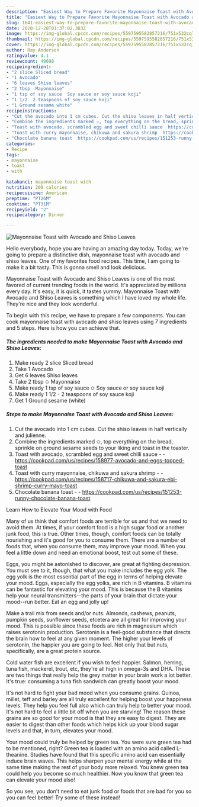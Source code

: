 ```yaml
---
description: "Easiest Way to Prepare Favorite Mayonnaise Toast with Avocado and Shiso Leaves"
title: "Easiest Way to Prepare Favorite Mayonnaise Toast with Avocado and Shiso Leaves"
slug: 1641-easiest-way-to-prepare-favorite-mayonnaise-toast-with-avocado-and-shiso-leaves
date: 2020-12-28T01:37:02.383Z
image: https://img-global.cpcdn.com/recipes/5597595582857216/751x532cq70/mayonnaise-toast-with-avocado-and-shiso-leaves-recipe-main-photo.jpg
thumbnail: https://img-global.cpcdn.com/recipes/5597595582857216/751x532cq70/mayonnaise-toast-with-avocado-and-shiso-leaves-recipe-main-photo.jpg
cover: https://img-global.cpcdn.com/recipes/5597595582857216/751x532cq70/mayonnaise-toast-with-avocado-and-shiso-leaves-recipe-main-photo.jpg
author: Ray Anderson
ratingvalue: 4.1
reviewcount: 49698
recipeingredient:
- "2 slice Sliced bread"
- "1 Avocado"
- "6 leaves Shiso leaves"
- "2 tbsp  Mayonnaise"
- "1 tsp of soy sauce  Soy sauce or soy sauce koji"
- "1 1/2  2 teaspoons of soy sauce koji"
- "1 Ground sesame white"
recipeinstructions:
- "Cut the avocado into 1 cm cubes. Cut the shiso leaves in half vertically and julienne."
- "Combine the ingredients marked ✩, top everything on the bread, sprinkle on ground sesame seeds to your liking and toast in the toaster."
- "Toast with avocado, scrambled egg and sweet chilli sauce  https://cookpad.com/us/recipes/158977-avocado-and-eggs-topped-toast"
- "Toast with curry mayonnaise, chikuwa and sakura shrimp  https://cookpad.com/us/recipes/158717-chikuwa-and-sakura-ebi-shrimp-curry-mayo-toast"
- "Chocolate banana toast  https://cookpad.com/us/recipes/151253-runny-chocolate-banana-toast"
categories:
- Recipe
tags:
- mayonnaise
- toast
- with

katakunci: mayonnaise toast with 
nutrition: 209 calories
recipecuisine: American
preptime: "PT26M"
cooktime: "PT31M"
recipeyield: "2"
recipecategory: Dinner

---
```



![Mayonnaise Toast with Avocado and Shiso Leaves](https://img-global.cpcdn.com/recipes/5597595582857216/751x532cq70/mayonnaise-toast-with-avocado-and-shiso-leaves-recipe-main-photo.jpg)

Hello everybody, hope you are having an amazing day today. Today, we're going to prepare a distinctive dish, mayonnaise toast with avocado and shiso leaves. One of my favorites food recipes. This time, I am going to make it a bit tasty. This is gonna smell and look delicious.

Mayonnaise Toast with Avocado and Shiso Leaves is one of the most favored of current trending foods in the world. It's appreciated by millions every day. It's easy, it is quick, it tastes yummy. Mayonnaise Toast with Avocado and Shiso Leaves is something which I have loved my whole life. They're nice and they look wonderful.




To begin with this recipe, we have to prepare a few components. You can cook mayonnaise toast with avocado and shiso leaves using 7 ingredients and 5 steps. Here is how you can achieve that.

<!--inarticleads1-->

##### The ingredients needed to make Mayonnaise Toast with Avocado and Shiso Leaves:

1. Make ready 2 slice Sliced bread
1. Take 1 Avocado
1. Get 6 leaves Shiso leaves
1. Take 2 tbsp ✩ Mayonnaise
1. Make ready 1 tsp of soy sauce ✩ Soy sauce or soy sauce koji
1. Make ready 1 1/2 - 2 teaspoons of soy sauce koji
1. Get 1 Ground sesame (white)




<!--inarticleads2-->

##### Steps to make Mayonnaise Toast with Avocado and Shiso Leaves:

1. Cut the avocado into 1 cm cubes. Cut the shiso leaves in half vertically and julienne.
1. Combine the ingredients marked ✩, top everything on the bread, sprinkle on ground sesame seeds to your liking and toast in the toaster.
1. Toast with avocado, scrambled egg and sweet chilli sauce -  - https://cookpad.com/us/recipes/158977-avocado-and-eggs-topped-toast
1. Toast with curry mayonnaise, chikuwa and sakura shrimp -  - https://cookpad.com/us/recipes/158717-chikuwa-and-sakura-ebi-shrimp-curry-mayo-toast
1. Chocolate banana toast -  - https://cookpad.com/us/recipes/151253-runny-chocolate-banana-toast




Learn How to Elevate Your Mood with Food


Many of us think that comfort foods are terrible for us and that we need to avoid them. At times, if your comfort food is a high sugar food or another junk food, this is true. Other times, though, comfort foods can be totally nourishing and it's good for you to consume them. There are a number of foods that, when you consume them, may improve your mood. When you feel a little down and need an emotional boost, test out some of these.

Eggs, you might be astonished to discover, are great at fighting depression. You must see to it, though, that what you make includes the egg yolk. The egg yolk is the most essential part of the egg in terms of helping elevate your mood. Eggs, especially the egg yolks, are rich in B vitamins. B vitamins can be fantastic for elevating your mood. This is because the B vitamins help your neural transmitters--the parts of your brain that dictate your mood--run better. Eat an egg and jolly up!

Make a trail mix from seeds and/or nuts. Almonds, cashews, peanuts, pumpkin seeds, sunflower seeds, etcetera are all great for improving your mood. This is possible since these foods are rich in magnesium which raises serotonin production. Serotonin is a feel-good substance that directs the brain how to feel at any given moment. The higher your levels of serotonin, the happier you are going to feel. Not only that but nuts, specifically, are a great protein source.

Cold water fish are excellent if you wish to feel happier. Salmon, herring, tuna fish, mackerel, trout, etc, they're all high in omega-3s and DHA. These are two things that really help the grey matter in your brain work a lot better. It's true: consuming a tuna fish sandwich can greatly boost your mood. 

It's not hard to fight your bad mood when you consume grains. Quinoa, millet, teff and barley are all truly excellent for helping boost your happiness levels. They help you feel full also which can truly help to better your mood. It's not hard to feel a little bit off when you are starving! The reason these grains are so good for your mood is that they are easy to digest. They are easier to digest than other foods which helps kick up your blood sugar levels and that, in turn, elevates your mood.

Your mood could truly be helped by green tea. You were sure green tea had to be mentioned, right? Green tea is loaded with an amino acid called L-theanine. Studies have found that this specific amino acid can essentially induce brain waves. This helps sharpen your mental energy while at the same time making the rest of your body more relaxed. You knew green tea could help you become so much healthier. Now you know that green tea can elevate your mood also!

So you see, you don't need to eat junk food or foods that are bad for you so you can feel better! Try some of these instead!

